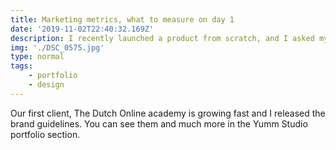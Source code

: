 ```yaml
---
title: Marketing metrics, what to measure on day 1
date: '2019-11-02T22:40:32.169Z'
description: I recently launched a product from scratch, and I asked myself, what should I measure?
img: './DSC_0575.jpg'
type: normal
tags:
    - portfolio
    - design
---
```


Our first client, The Dutch Online academy is growing fast and I released the brand guidelines. You can see them and much more in the Yumm Studio portfolio section.

